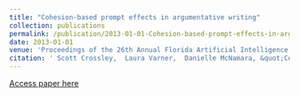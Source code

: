 ```yaml
---
title: "Cohesion-based prompt effects in argumentative writing"
collection: publications
permalink: /publication/2013-01-01-Cohesion-based-prompt-effects-in-argumentative-writing
date: 2013-01-01
venue: 'Proceedings of the 26th Annual Florida Artificial Intelligence Research Society (FLAIRS) Conference'
citation: ' Scott Crossley,  Laura Varner,  Danielle McNamara, &quot;Cohesion-based prompt effects in argumentative writing.&quot; Proceedings of the 26th Annual Florida Artificial Intelligence Research Society (FLAIRS) Conference, 2013.'
---
```

[Access paper here](crossley_cohesion-based_2013.pdf)
